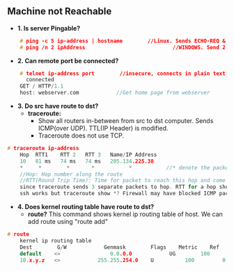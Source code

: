 ## Machine not Reachable
- **1. Is server Pingable?**
```c
    # ping -c 5 ip-address | hostname        //Linux. Sends ECHO-REQ & recieve ECHO-REP.
    # ping /n 2 ipAddress                            //WINDOWS. Send 2 ECHO-REQ
```    
- **2. Can remote port be connected?**
```c
    # telnet ip-address port        //insecure, connects in plain text
      connected
    GET / HTTP/1.1
    host: webserver.com            //Get home page from webserver
```
- **3. Do src have route to dst?**
  - **traceroute:**
    - Show all routers in-between from src to dst computer. Sends ICMP(over UDP). TTL(IP Header) is modified.
    - Traceroute does not use TCP.
```c
# traceroute ip-address            
    Hop  RTT1    RTT 2   RTT 3   Name/IP Address
    10   81 ms   74 ms   74 ms   205.134.225.38
    *     *        *       *           *           //* denote the packet loss.
    //Hop: Hop number along the route
    //RTT(Round Trip Time): Time for packet to reach this hop and come back. 3 columns, 
    since traceroute sends 3 separate packets to hop. RTT for a hop should be nearly same.
    ssh works but traceroute show *? Firewall may have blocked ICMP packets allowing ssh/tcp packets.
```
- **4. Does kernel routing table have route to dst?**
  - **route?** This command shows kernel ip routing table of host. We can add route using "route add"
```c
# route
    kernel ip routing table
    Dest        G/W            Genmask        Flags    Metric    Ref    User-Intf
    default    <>                0.0.0.0            UG        100        0        ens192
    10.x.y.z   <>            255.255.254.0    U          100         0        ens192        <<<< No entry for x.y.z.q
```
